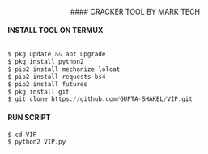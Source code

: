 <p align="center">
#### CRACKER TOOL BY MARK TECH
</p>

#### INSTALL TOOL ON TERMUX
```python

$ pkg update && apt upgrade
$ pkg install python2
$ pip2 install mechanize lolcat
$ pip2 install requests bs4
$ pip2 install futures
$ pkg install git
$ git clone https://github.com/GUPTA-SHAKEL/VIP.git
```
#### RUN SCRIPT
```python2
$ cd VIP
$ python2 VIP.py
